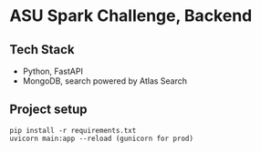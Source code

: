 # ASU Spark Challenge, Backend

## Tech Stack
- Python, FastAPI
- MongoDB, search powered by Atlas Search

## Project setup
```
pip install -r requirements.txt
uvicorn main:app --reload (gunicorn for prod)
```